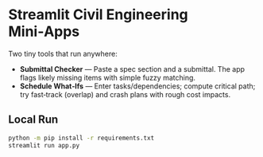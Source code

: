 # Streamlit Civil Engineering Mini‑Apps


Two tiny tools that run anywhere:
- **Submittal Checker** — Paste a spec section and a submittal. The app flags likely missing items with simple fuzzy matching.
- **Schedule What‑Ifs** — Enter tasks/dependencies; compute critical path; try fast‑track (overlap) and crash plans with rough cost impacts.


## Local Run
```bash
python -m pip install -r requirements.txt
streamlit run app.py
